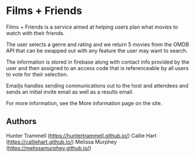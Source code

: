 # Films + Friends
Films + Friends is a service aimed at helping users plan what movies to watch with their friends.

The user selects a genre and rating and we return 5 movies from the OMDB API that can be swapped out with any feature the user may want to search.

The information is stored in firebase along with contact info provided by the user and then assigned to an access code that is referenceable by all users to vote for their selection.

Emailjs handles sending communications out to the host and attendees and sends an initial invite email as well as a results email.

For more information, see the More information page on the site.

## Authors
Hunter Trammell (https://huntertrammell.github.io/)
Callie Hart (https://calliehart.github.io/)
Melissa Murphey (https://melissamurphey.github.io/)

